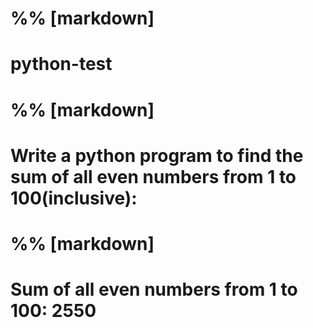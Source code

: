# %% [markdown]
# python-test
# 

# %% [markdown]
# Write a python program to find the sum of all even numbers from 1 to 100(inclusive):
# 

# %% [markdown]
# 
# Sum of all even numbers from 1 to 100:  2550
# 



